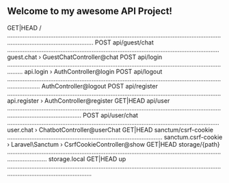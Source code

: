 ## Welcome to my awesome API Project! 

GET|HEAD   / .............................................................................................................................................................................. 
  POST       api/guest/chat ........................................................................................................................... guest.chat › GuestChatController@chat
  POST       api/login ..................................................................................................................................... api.login › AuthController@login
  POST       api/logout ............................................................................................................................................... AuthController@logout
  POST       api/register ............................................................................................................................ api.register › AuthController@register
  GET|HEAD   api/user ....................................................................................................................................................................... 
  POST       api/user/chat ........................................................................................................................... user.chat › ChatbotController@userChat
  GET|HEAD   sanctum/csrf-cookie .......................................................................................... sanctum.csrf-cookie › Laravel\Sanctum › CsrfCookieController@show
  GET|HEAD   storage/{path} ................................................................................................................................................... storage.local
  GET|HEAD   up ............................................................................................................................................................................. 
